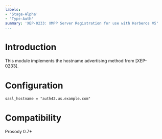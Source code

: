 ```yaml
---
labels:
- 'Stage-Alpha'
- 'Type-Auth'
summary: 'XEP-0233: XMPP Server Registration for use with Kerberos V5'
...
```


Introduction
============

This module implements the hostname advertising method from [XEP-0233].

Configuration
=============

    sasl_hostname = "auth42.us.example.com"

Compatibility
=============

Prosody 0.7+
